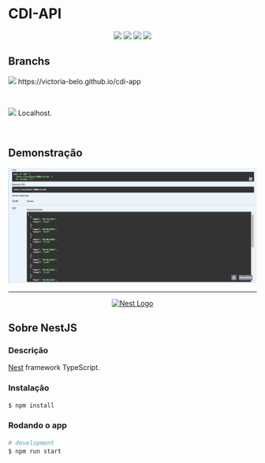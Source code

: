 # CDI-API

<p align="center"> 
  <img src="https://img.shields.io/badge/nestjs-%23E0234E.svg?style=for-the-badge&logo=nestjs&logoColor=white" />
  <img src="https://img.shields.io/badge/typescript-%23007ACC.svg?style=for-the-badge&logo=typescript&logoColor=white" />
  <img src="https://img.shields.io/badge/NODEMON-%23323330.svg?style=for-the-badge&logo=nodemon&logoColor=%BBDEAD">
  <img src="https://img.shields.io/badge/CONCLUÍDO-green?logo=github&label=STATUS" />
</p>

## Branchs
<p><img src="https://img.shields.io/badge/MAIN-8A2BE2?logo=git&label=BRANCH&labelColor=white" />    https://victoria-belo.github.io/cdi-app </p>
<br>
<p><img src="https://img.shields.io/badge/DEV-8A2BE2?logo=git&label=BRANCH&labelColor=white" />   Localhost. </p>
<br>

## Demonstração

<p><img src="ui/demo.png"></p>

<hr>

<p align="center">
  <a href="http://nestjs.com/" target="blank"><img src="https://nestjs.com/img/logo-small.svg" width="200" alt="Nest Logo" /></a>
</p>

[circleci-image]: https://img.shields.io/circleci/build/github/nestjs/nest/master?token=abc123def456
[circleci-url]: https://circleci.com/gh/nestjs/nest

## Sobre NestJS

### Descrição

[Nest](https://github.com/nestjs/nest) framework TypeScript.

### Instalação

```bash
$ npm install
```

### Rodando o app

```bash
# development
$ npm run start

```



